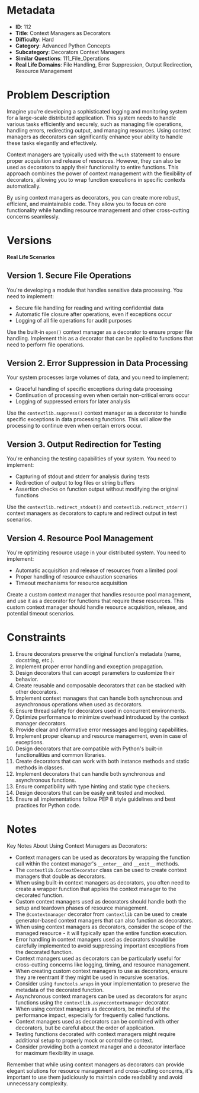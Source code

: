 # Metadata

- **ID**: 112
- **Title**: Context Managers as Decorators
- **Difficulty**: Hard
- **Category**: Advanced Python Concepts
- **Subcategory**: Decorators Context Managers
- **Similar Questions**: 111_File_Operations
- **Real Life Domains**: File Handling, Error Suppression, Output Redirection, Resource Management

# Problem Description

Imagine you're developing a sophisticated logging and monitoring system for a large-scale distributed application. This system needs to handle various tasks efficiently and securely, such as managing file operations, handling errors, redirecting output, and managing resources. Using context managers as decorators can significantly enhance your ability to handle these tasks elegantly and effectively.

Context managers are typically used with the `with` statement to ensure proper acquisition and release of resources. However, they can also be used as decorators to apply their functionality to entire functions. This approach combines the power of context management with the flexibility of decorators, allowing you to wrap function executions in specific contexts automatically.

By using context managers as decorators, you can create more robust, efficient, and maintainable code. They allow you to focus on core functionality while handling resource management and other cross-cutting concerns seamlessly.

# Versions

**Real Life Scenarios**

## Version 1. Secure File Operations

You're developing a module that handles sensitive data processing. You need to implement:

- Secure file handling for reading and writing confidential data
- Automatic file closure after operations, even if exceptions occur
- Logging of all file operations for audit purposes

Use the built-in `open()` context manager as a decorator to ensure proper file handling. Implement this as a decorator that can be applied to functions that need to perform file operations.

## Version 2. Error Suppression in Data Processing

Your system processes large volumes of data, and you need to implement:

- Graceful handling of specific exceptions during data processing
- Continuation of processing even when certain non-critical errors occur
- Logging of suppressed errors for later analysis

Use the `contextlib.suppress()` context manager as a decorator to handle specific exceptions in data processing functions. This will allow the processing to continue even when certain errors occur.

## Version 3. Output Redirection for Testing

You're enhancing the testing capabilities of your system. You need to implement:

- Capturing of stdout and stderr for analysis during tests
- Redirection of output to log files or string buffers
- Assertion checks on function output without modifying the original functions

Use the `contextlib.redirect_stdout()` and `contextlib.redirect_stderr()` context managers as decorators to capture and redirect output in test scenarios.

## Version 4. Resource Pool Management

You're optimizing resource usage in your distributed system. You need to implement:

- Automatic acquisition and release of resources from a limited pool
- Proper handling of resource exhaustion scenarios
- Timeout mechanisms for resource acquisition

Create a custom context manager that handles resource pool management, and use it as a decorator for functions that require these resources. This custom context manager should handle resource acquisition, release, and potential timeout scenarios.

# Constraints

1. Ensure decorators preserve the original function's metadata (name, docstring, etc.).
2. Implement proper error handling and exception propagation.
3. Design decorators that can accept parameters to customize their behavior.
4. Create reusable and composable decorators that can be stacked with other decorators.
5. Implement context managers that can handle both synchronous and asynchronous operations when used as decorators.
6. Ensure thread safety for decorators used in concurrent environments.
7. Optimize performance to minimize overhead introduced by the context manager decorators.
8. Provide clear and informative error messages and logging capabilities.
9. Implement proper cleanup and resource management, even in case of exceptions.
10. Design decorators that are compatible with Python's built-in functionalities and common libraries.
11. Create decorators that can work with both instance methods and static methods in classes.
12. Implement decorators that can handle both synchronous and asynchronous functions.
13. Ensure compatibility with type hinting and static type checkers.
14. Design decorators that can be easily unit tested and mocked.
15. Ensure all implementations follow PEP 8 style guidelines and best practices for Python code.

# Notes

Key Notes About Using Context Managers as Decorators:

- Context managers can be used as decorators by wrapping the function call within the context manager's `__enter__` and `__exit__` methods.
- The `contextlib.ContextDecorator` class can be used to create context managers that double as decorators.
- When using built-in context managers as decorators, you often need to create a wrapper function that applies the context manager to the decorated function.
- Custom context managers used as decorators should handle both the setup and teardown phases of resource management.
- The `@contextmanager` decorator from `contextlib` can be used to create generator-based context managers that can also function as decorators.
- When using context managers as decorators, consider the scope of the managed resource - it will typically span the entire function execution.
- Error handling in context managers used as decorators should be carefully implemented to avoid suppressing important exceptions from the decorated function.
- Context managers used as decorators can be particularly useful for cross-cutting concerns like logging, timing, and resource management.
- When creating custom context managers to use as decorators, ensure they are reentrant if they might be used in recursive scenarios.
- Consider using `functools.wraps` in your implementation to preserve the metadata of the decorated function.
- Asynchronous context managers can be used as decorators for async functions using the `contextlib.asynccontextmanager` decorator.
- When using context managers as decorators, be mindful of the performance impact, especially for frequently called functions.
- Context managers used as decorators can be combined with other decorators, but be careful about the order of application.
- Testing functions decorated with context managers might require additional setup to properly mock or control the context.
- Consider providing both a context manager and a decorator interface for maximum flexibility in usage.

Remember that while using context managers as decorators can provide elegant solutions for resource management and cross-cutting concerns, it's important to use them judiciously to maintain code readability and avoid unnecessary complexity.